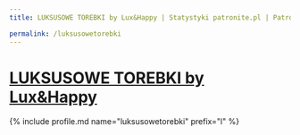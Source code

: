 ```yaml
---
title: LUKSUSOWE TOREBKI by Lux&Happy | Statystyki patronite.pl | Patromierz

permalink: /luksusowetorebki
---
```


# [LUKSUSOWE TOREBKI by Lux&Happy](https://patronite.pl/luksusowetorebki)

{% include profile.md name="luksusowetorebki" prefix="l" %}
